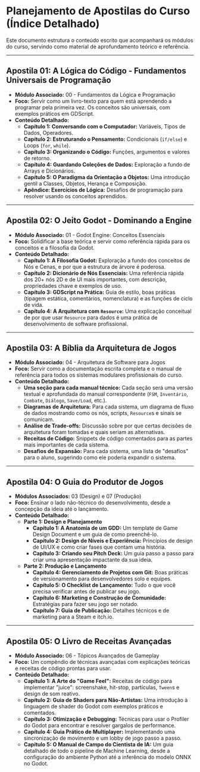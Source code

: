 # Planejamento de Apostilas do Curso (Índice Detalhado)

Este documento estrutura o conteúdo escrito que acompanhará os módulos do curso, servindo como material de aprofundamento teórico e referência.

---

## **Apostila 01: A Lógica do Código - Fundamentos Universais de Programação**
-   **Módulo Associado:** 00 - Fundamentos da Lógica e Programação
-   **Foco:** Servir como um livro-texto para quem está aprendendo a programar pela primeira vez. Os conceitos são universais, com exemplos práticos em GDScript.
-   **Conteúdo Detalhado:**
    -   **Capítulo 1: Conversando com o Computador:** Variáveis, Tipos de Dados, Operadores.
    -   **Capítulo 2: Estruturando o Pensamento:** Condicionais (`if/else`) e Loops (`for`, `while`).
    -   **Capítulo 3: Organizando o Código:** Funções, argumentos e valores de retorno.
    -   **Capítulo 4: Guardando Coleções de Dados:** Exploração a fundo de Arrays e Dicionários.
    -   **Capítulo 5: O Paradigma da Orientação a Objetos:** Uma introdução gentil a Classes, Objetos, Herança e Composição.
    -   **Apêndice: Exercícios de Lógica:** Desafios de programação para resolver usando os conceitos aprendidos.

---

## **Apostila 02: O Jeito Godot - Dominando a Engine**
-   **Módulo Associado:** 01 - Godot Engine: Conceitos Essenciais
-   **Foco:** Solidificar a base teórica e servir como referência rápida para os conceitos e a filosofia da Godot.
-   **Conteúdo Detalhado:**
    -   **Capítulo 1: A Filosofia Godot:** Exploração a fundo dos conceitos de Nós e Cenas, e por que a estrutura de árvore é poderosa.
    -   **Capítulo 2: Dicionário de Nós Essenciais:** Uma referência rápida dos 20+ nós 2D e de UI mais importantes, com descrição, propriedades chave e exemplos de uso.
    -   **Capítulo 3: GDScript na Prática:** Guia de estilo, boas práticas (tipagem estática, comentários, nomenclatura) e as funções de ciclo de vida.
    -   **Capítulo 4: A Arquitetura com `Resource`:** Uma explicação conceitual de por que usar `Resource` para dados é uma prática de desenvolvimento de software profissional.

---

## **Apostila 03: A Bíblia da Arquitetura de Jogos**
-   **Módulo Associado:** 04 - Arquitetura de Software para Jogos
-   **Foco:** Servir como a documentação escrita completa e o manual de referência para todos os sistemas modulares profissionais do curso.
-   **Conteúdo Detalhado:**
    -   **Uma seção para cada manual técnico:** Cada seção será uma versão textual e aprofundada do manual correspondente (`FSM`, `Inventário`, `Combate`, `Diálogo`, `Save/Load`, etc.).
    -   **Diagramas de Arquitetura:** Para cada sistema, um diagrama de fluxo de dados mostrando como os nós, scripts, `Resource`s e sinais se comunicam.
    -   **Análise de Trade-offs:** Discussão sobre por que certas decisões de arquitetura foram tomadas e quais seriam as alternativas.
    -   **Receitas de Código:** Snippets de código comentados para as partes mais importantes de cada sistema.
    -   **Desafios de Expansão:** Para cada sistema, uma lista de "desafios" para o aluno, sugerindo como ele poderia expandir o sistema.

---

## **Apostila 04: O Guia do Produtor de Jogos**
-   **Módulos Associados:** 03 (Design) e 07 (Produção)
-   **Foco:** Ensinar o lado não-técnico do desenvolvimento, desde a concepção da ideia até o lançamento.
-   **Conteúdo Detalhado:**
    -   **Parte 1: Design e Planejamento**
        -   **Capítulo 1: A Anatomia de um GDD:** Um template de Game Design Document e um guia de como preenchê-lo.
        -   **Capítulo 2: Design de Níveis e Experiência:** Princípios de design de UI/UX e como criar fases que contam uma história.
        -   **Capítulo 3: Criando seu Pitch Deck:** Um guia passo a passo para criar uma apresentação impactante da sua ideia.
    -   **Parte 2: Produção e Lançamento**
        -   **Capítulo 4: Gerenciamento de Projetos com Git:** Boas práticas de versionamento para desenvolvedores solo e equipes.
        -   **Capítulo 5: O Checklist de Lançamento:** Tudo o que você precisa verificar antes de publicar seu jogo.
        -   **Capítulo 6: Marketing e Construção de Comunidade:** Estratégias para fazer seu jogo ser notado.
        -   **Capítulo 7: Guia de Publicação:** Detalhes técnicos e de marketing para a Steam e itch.io.

---

## **Apostila 05: O Livro de Receitas Avançadas**
-   **Módulo Associado:** 06 - Tópicos Avançados de Gameplay
-   **Foco:** Um compêndio de técnicas avançadas com explicações teóricas e receitas de código prontas para usar.
-   **Conteúdo Detalhado:**
    -   **Capítulo 1: A Arte do "Game Feel":** Receitas de código para implementar "juice": screenshake, hit-stop, partículas, `Tween`s e design de som reativo.
    -   **Capítulo 2: Guia de Shaders para Não-Artistas:** Uma introdução à linguagem de shader do Godot com exemplos práticos e comentados.
    -   **Capítulo 3: Otimização e Debugging:** Técnicas para usar o Profiler do Godot para encontrar e resolver gargalos de performance.
    -   **Capítulo 4: Guia Prático de Multiplayer:** Implementando uma sincronização de movimento e um lobby de jogo passo a passo.
    -   **Capítulo 5: O Manual de Campo do Cientista de IA:** Um guia detalhado de todo o pipeline de Machine Learning, desde a configuração do ambiente Python até a inferência do modelo ONNX no Godot.